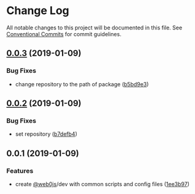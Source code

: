 # Change Log

All notable changes to this project will be documented in this file.
See [Conventional Commits](https://conventionalcommits.org) for commit guidelines.

## [0.0.3](https://github.com/web0js/web0-devtools/tree/master/packages/dev/compare/v0.0.2...v0.0.3) (2019-01-09)


### Bug Fixes

* change repository to the path of package ([b5bd9e3](https://github.com/web0js/web0-devtools/tree/master/packages/dev/commit/b5bd9e3))





## [0.0.2](https://github.com/web0js/web0-devtools/compare/v0.0.1...v0.0.2) (2019-01-09)


### Bug Fixes

* set repository ([b7defb4](https://github.com/web0js/web0-devtools/commit/b7defb4))





## 0.0.1 (2019-01-09)


### Features

* create [@web0js](https://github.com/web0js)/dev with common scripts and config files ([1ee3b97](https://github.com/web0js/web0-devtools/commit/1ee3b97))
